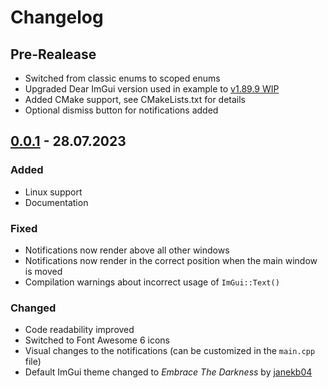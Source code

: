 # Changelog

## Pre-Realease
- Switched from classic enums to scoped enums
- Upgraded Dear ImGui version used in example to [v1.89.9 WIP](https://github.com/ocornut/imgui/commit/11613013860d149667302a258041dcd832069f36)
- Added CMake support, see CMakeLists.txt for details
- Optional dismiss button for notifications added

## [0.0.1] - 28.07.2023

### Added
- Linux support
- Documentation

### Fixed
- Notifications now render above all other windows
- Notifications now render in the correct position when the main window is moved
- Compilation warnings about incorrect usage of ```ImGui::Text()```

### Changed
- Code readability improved
- Switched to Font Awesome 6 icons
- Visual changes to the notifications (can be customized in the ```main.cpp``` file)
- Default ImGui theme changed to *Embrace The Darkness* by [janekb04](https://github.com/janekb04)


[0.0.1]: https://github.com/TyomaVader/ImGuiNotify/releases/tag/v0.0.1
